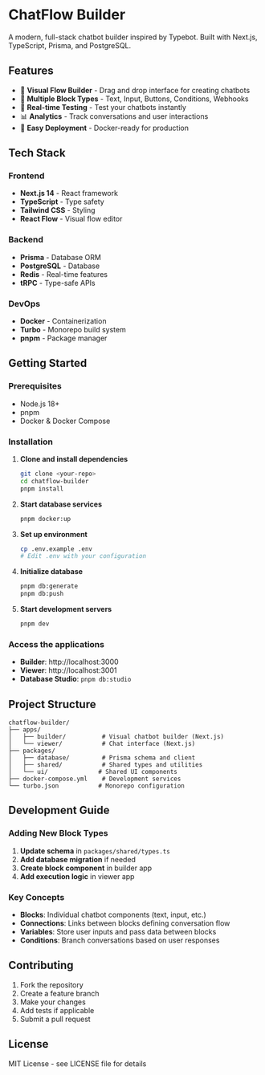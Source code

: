 # ChatFlow Builder

A modern, full-stack chatbot builder inspired by Typebot. Built with Next.js, TypeScript, Prisma, and PostgreSQL.

## Features

- 🎨 **Visual Flow Builder** - Drag and drop interface for creating chatbots
- 💬 **Multiple Block Types** - Text, Input, Buttons, Conditions, Webhooks
- 🔄 **Real-time Testing** - Test your chatbots instantly
- 📊 **Analytics** - Track conversations and user interactions
- 🚀 **Easy Deployment** - Docker-ready for production

## Tech Stack

### Frontend

- **Next.js 14** - React framework
- **TypeScript** - Type safety
- **Tailwind CSS** - Styling
- **React Flow** - Visual flow editor

### Backend

- **Prisma** - Database ORM
- **PostgreSQL** - Database
- **Redis** - Real-time features
- **tRPC** - Type-safe APIs

### DevOps

- **Docker** - Containerization
- **Turbo** - Monorepo build system
- **pnpm** - Package manager

## Getting Started

### Prerequisites

- Node.js 18+
- pnpm
- Docker & Docker Compose

### Installation

1. **Clone and install dependencies**

   ```bash
   git clone <your-repo>
   cd chatflow-builder
   pnpm install
   ```

2. **Start database services**

   ```bash
   pnpm docker:up
   ```

3. **Set up environment**

   ```bash
   cp .env.example .env
   # Edit .env with your configuration
   ```

4. **Initialize database**

   ```bash
   pnpm db:generate
   pnpm db:push
   ```

5. **Start development servers**
   ```bash
   pnpm dev
   ```

### Access the applications

- **Builder**: http://localhost:3000
- **Viewer**: http://localhost:3001
- **Database Studio**: `pnpm db:studio`

## Project Structure

```
chatflow-builder/
├── apps/
│   ├── builder/          # Visual chatbot builder (Next.js)
│   └── viewer/           # Chat interface (Next.js)
├── packages/
│   ├── database/         # Prisma schema and client
│   ├── shared/           # Shared types and utilities
│   └── ui/              # Shared UI components
├── docker-compose.yml    # Development services
└── turbo.json           # Monorepo configuration
```

## Development Guide

### Adding New Block Types

1. **Update schema** in `packages/shared/types.ts`
2. **Add database migration** if needed
3. **Create block component** in builder app
4. **Add execution logic** in viewer app

### Key Concepts

- **Blocks**: Individual chatbot components (text, input, etc.)
- **Connections**: Links between blocks defining conversation flow
- **Variables**: Store user inputs and pass data between blocks
- **Conditions**: Branch conversations based on user responses

## Contributing

1. Fork the repository
2. Create a feature branch
3. Make your changes
4. Add tests if applicable
5. Submit a pull request

## License

MIT License - see LICENSE file for details
